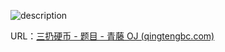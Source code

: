 ![description](..\.assets\三扔硬币.png)

URL：[三扔硬币 - 题目 - 青藤 OJ (qingtengbc.com)](http://code.qingtengbc.com/problem/210864)

